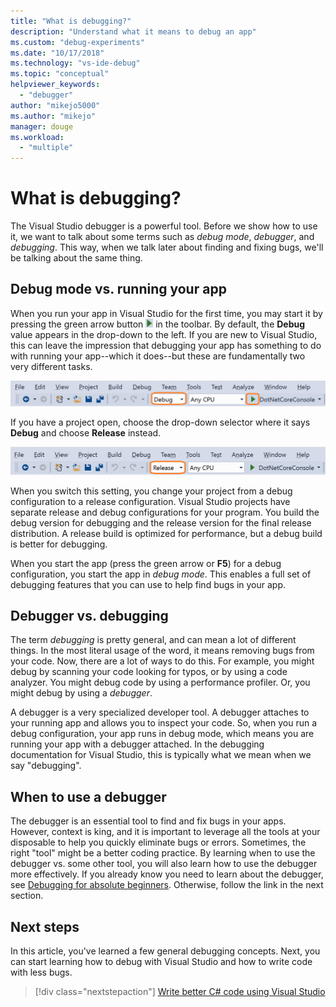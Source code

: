 ```yaml
---
title: "What is debugging?"
description: "Understand what it means to debug an app"
ms.custom: "debug-experiments"
ms.date: "10/17/2018"
ms.technology: "vs-ide-debug"
ms.topic: "conceptual"
helpviewer_keywords:
  - "debugger"
author: "mikejo5000"
ms.author: "mikejo"
manager: douge
ms.workload:
  - "multiple"
---
```

# What is debugging?

The Visual Studio debugger is a powerful tool. Before we show how to use it, we want to talk about some terms such as *debug mode*, *debugger*, and *debugging*. This way, when we talk later about finding and fixing bugs, we'll be talking about the same thing.

## Debug mode vs. running your app

When you run your app in Visual Studio for the first time, you may start it by pressing the green arrow button ![Start Debugging](../debugger/media/dbg-tour-start-debugging.png "Start Debugging") in the toolbar. By default, the **Debug** value appears in the drop-down to the left. If you are new to Visual Studio, this can leave the impression that debugging your app has something to do with running your app--which it does--but these are fundamentally two very different tasks.

![Select a Debug build](../debugger/media/what-is-debugging-debug-build.png)

If you have a project open, choose the drop-down selector where it says **Debug** and choose **Release** instead.

![Select a Release build](../debugger/media/what-is-debugging-release-build.png)

When you switch this setting, you change your project from a debug configuration to a release configuration. Visual Studio projects have separate release and debug configurations for your program. You build the debug version for debugging and the release version for the final release distribution. A release build is optimized for performance, but a debug build is better for debugging.

When you start the app (press the green arrow or **F5**) for a debug configuration, you start the app in *debug mode*. This enables a full set of debugging features that you can use to help find bugs in your app.

## Debugger vs. debugging

The term *debugging* is pretty general, and can mean a lot of different things. In the most literal usage of the word, it means removing bugs from your code. Now, there are a lot of ways to do this. For example, you might debug by scanning your code looking for typos, or by using a code analyzer. You might debug code by using a performance profiler. Or, you might debug by using a *debugger*.

A debugger is a very specialized developer tool. A debugger attaches to your running app and allows you to inspect your code. So, when you run a debug configuration, your app runs in debug mode, which means you are running your app with a debugger attached. In the debugging documentation for Visual Studio, this is typically what we mean when we say "debugging".

## When to use a debugger

The debugger is an essential tool to find and fix bugs in your apps. However, context is king, and it is important to leverage all the tools at your disposable to help you quickly eliminate bugs or errors. Sometimes, the right "tool" might be a better coding practice. By learning when to use the debugger vs. some other tool, you will also learn how to use the debugger more effectively. If you already know you need to learn about the debugger, see [Debugging for absolute beginners](../debugger/debugging-absolute-beginners.md). Otherwise, follow the link in the next section.

## Next steps

In this article, you've learned a few general debugging concepts. Next, you can start learning how to debug with Visual Studio and how to write code with less bugs.

> [!div class="nextstepaction"]
> [Write better C# code using Visual Studio](../debugger/write-better-code-with-visual-studio.md)
